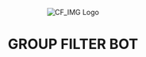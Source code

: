 <p align="center">
  <img src="https://envs.sh/4fZ.jpg" alt="CF_IMG Logo">
</p>
<h1 align="center">
  GROUP FILTER BOT
</h1>
